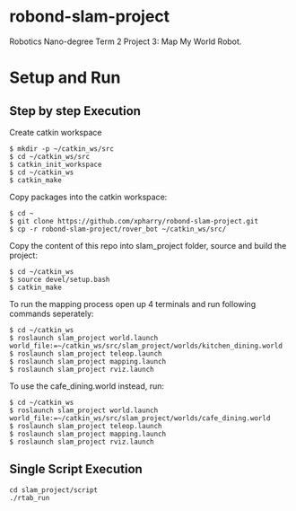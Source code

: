 # robond-slam-project
Robotics Nano-degree Term 2 Project 3: Map My World Robot.

# Setup and Run

## Step by step Execution

Create catkin workspace

```
$ mkdir -p ~/catkin_ws/src
$ cd ~/catkin_ws/src
$ catkin_init_workspace
$ cd ~/catkin_ws
$ catkin_make
```

Copy packages into the catkin workspace:

```
$ cd ~
$ git clone https://github.com/xpharry/robond-slam-project.git
$ cp -r robond-slam-project/rover_bot ~/catkin_ws/src/
```

Copy the content of this repo into slam_project folder, source and build the project:

```
$ cd ~/catkin_ws
$ source devel/setup.bash
$ catkin_make
```

To run the mapping process open up 4 terminals and run following commands seperately:

```
$ cd ~/catkin_ws
$ roslaunch slam_project world.launch world_file:=~/catkin_ws/src/slam_project/worlds/kitchen_dining.world
$ roslaunch slam_project teleop.launch
$ roslaunch slam_project mapping.launch
$ roslaunch slam_project rviz.launch
```

To use the cafe_dining.world instead, run:

```
$ cd ~/catkin_ws
$ roslaunch slam_project world.launch world_file:=~/catkin_ws/src/slam_project/worlds/cafe_dining.world
$ roslaunch slam_project teleop.launch
$ roslaunch slam_project mapping.launch
$ roslaunch slam_project rviz.launch
```

## Single Script Execution

```
cd slam_project/script
./rtab_run
```
